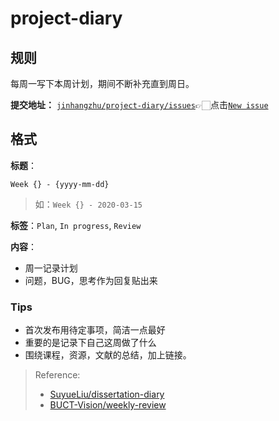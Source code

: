 # project-diary


## 规则

每周一写下本周计划，期间不断补充直到周日。

**提交地址：** [`jinhangzhu/project-diary/issues`](https://github.com/JinhangZhu/project-diary/issues)👉🏻点击[`New issue`](https://github.com/JinhangZhu/project-diary/issues/new/choose)

## 格式

**标题**：

`Week {} - {yyyy-mm-dd}`

> 如：`Week {} - 2020-03-15`

**标签**：`Plan`, `In progress`, `Review`

**内容**：
- 周一记录计划
- 问题，BUG，思考作为回复贴出来

### Tips

- 首次发布用待定事项，简洁一点最好
- 重要的是记录下自己这周做了什么
- 围绕课程，资源，文献的总结，加上链接。

> Reference: 
> - [SuyueLiu/dissertation-diary](https://github.com/SuyueLiu/dissertation-diary)
> - [BUCT-Vision/weekly-review](https://github.com/BUCT-Vision/weekly-review)
